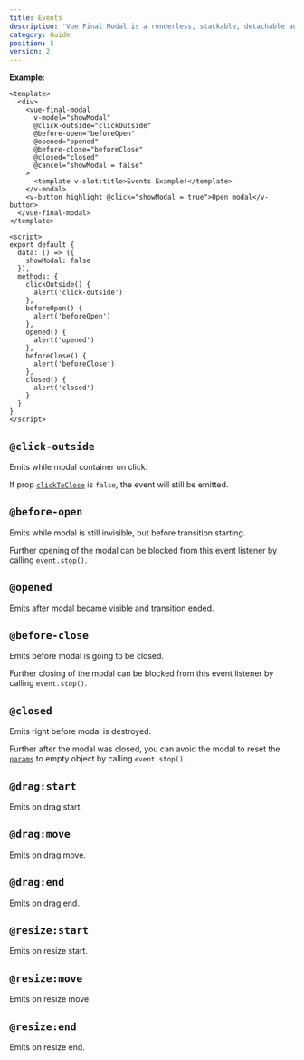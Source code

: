```yaml
---
title: Events
description: 'Vue Final Modal is a renderless, stackable, detachable and lightweight modal component.'
category: Guide
position: 5
version: 2
---
```


**Example**:

<v-events class="mb-4"></v-events>

<sfc-view>

```vue
<template>
  <div>
    <vue-final-modal
      v-model="showModal"
      @click-outside="clickOutside"
      @before-open="beforeOpen"
      @opened="opened"
      @before-close="beforeClose"
      @closed="closed"
      @cancel="showModal = false"
    >
      <template v-slot:title>Events Example!</template>
    </v-modal>
    <v-button highlight @click="showModal = true">Open modal</v-button>
  </vue-final-modal>
</template>
```

```vue
<script>
export default {
  data: () => ({
    showModal: false
  }),
  methods: {
    clickOutside() {
      alert('click-outside')
    },
    beforeOpen() {
      alert('beforeOpen')
    },
    opened() {
      alert('opened')
    },
    beforeClose() {
      alert('beforeClose')
    },
    closed() {
      alert('closed')
    }
  }
}
</script>
```

</sfc-view>

## `@click-outside`

Emits while modal container on click.

<alert>

If prop [`clickToClose`](/guide/properties#clicktoclose) is `false`, the event will still be emitted.

</alert>

## `@before-open`

Emits while modal is still invisible, but before transition starting.

<alert>Further opening of the modal can be blocked from this event listener by calling `event.stop()`.</alert>

## `@opened`

Emits after modal became visible and transition ended.

## `@before-close`

Emits before modal is going to be closed.

<alert>Further closing of the modal can be blocked from this event listener by calling `event.stop()`.</alert>

## `@closed`

Emits right before modal is destroyed.

<alert>Further after the modal was closed, you can avoid the modal to reset the [`params`](/guide/params) to empty object by calling `event.stop()`.</alert>

## `@drag:start`

Emits on drag start.

## `@drag:move`

Emits on drag move.

## `@drag:end`

Emits on drag end.

## `@resize:start`

Emits on resize start.

## `@resize:move`

Emits on resize move.

## `@resize:end`

Emits on resize end.
